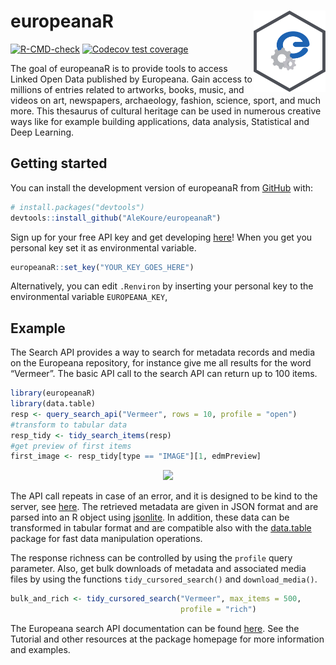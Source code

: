 
# europeanaR <a href="http://eworx-org.github.io/europeanaR/" rel="nofollow"><img src='man/figures/logo.svg' align="right" height="130"/></a>

<!-- badges: start -->

[![R-CMD-check](https://github.com/AleKoure/europeanaR/workflows/R-CMD-check/badge.svg)](https://github.com/AleKoure/europeanaR/actions)
[![Codecov test
coverage](https://codecov.io/gh/AleKoure/europeanaR/branch/main/graph/badge.svg)](https://app.codecov.io/gh/AleKoure/europeanaR?branch=main)
<!-- badges: end -->

The goal of europeanaR is to provide tools to access Linked Open Data
published by Europeana. Gain access to millions of entries related to
artworks, books, music, and videos on art, newspapers, archaeology,
fashion, science, sport, and much more. This thesaurus of cultural
heritage can be used in numerous creative ways like for example building
applications, data analysis, Statistical and Deep Learning.

## Getting started

You can install the development version of europeanaR from
[GitHub](https://github.com/) with:

``` r
# install.packages("devtools")
devtools::install_github("AleKoure/europeanaR")
```

Sign up for your free API key and get developing
[here](https://pro.europeana.eu/page/get-api)! When you get you personal
key set it as environmental variable.

``` r
europeanaR::set_key("YOUR_KEY_GOES_HERE")
```

Alternatively, you can edit `.Renviron` by inserting your personal key
to the environmental variable `EUROPEANA_KEY`,

## Example

The Search API provides a way to search for metadata records and media
on the Europeana repository, for instance give me all results for the
word “Vermeer”. The basic API call to the search API can return up to
100 items.

``` r
library(europeanaR)
library(data.table)
resp <- query_search_api("Vermeer", rows = 10, profile = "open")
#transform to tabular data
resp_tidy <- tidy_search_items(resp)
#get preview of first items
first_image <- resp_tidy[type == "IMAGE"][1, edmPreview]
```

<center>
<img src="https://api.europeana.eu/thumbnail/v2/url.json?uri=http%3A%2F%2Fimageapi.khm.at%2Fimages%2F2574%2FGG_9128_Web.jpg&type=IMAGE">
</center>

The API call repeats in case of an error, and it is designed to be kind
to the server, see [here](https://httr.r-lib.org/reference/RETRY.html).
The retrieved metadata are given in JSON format and are parsed into an R
object using [jsonlite](https://arxiv.org/abs/1403.2805). In addition,
these data can be transformed in tabular format and are compatible also
with the [data.table](https://github.com/Rdatatable/data.table) package
for fast data manipulation operations.

The response richness can be controlled by using the `profile` query
parameter. Also, get bulk downloads of metadata and associated media
files by using the functions `tidy_cursored_search()` and
`download_media()`.

``` r
bulk_and_rich <- tidy_cursored_search("Vermeer", max_items = 500,
                                      profile = "rich")
```

The Europeana search API documentation can be found
[here](https://pro.europeana.eu/page/search). See the Tutorial and other
resources at the package homepage for more information and examples.
